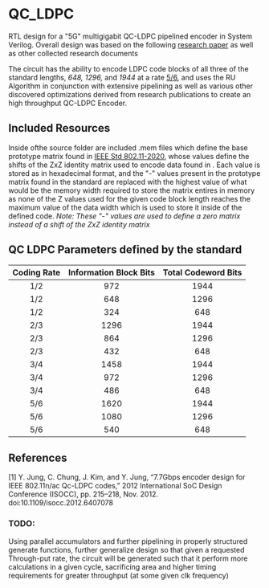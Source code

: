# QC_LDPC
RTL design for a "5G" multigigabit QC-LDPC pipelined encoder in System Verilog. Overall design was based on the following [research paper](#1) as well as other collected research documents 

The circuit has the ability to encode LDPC code blocks of all three of the standard lengths, _648, 1296,_ and _1944_ at a rate <ins>5/6</ins>, and uses the RU Algorithm in conjunction with extensive pipelining as well as various other discovered optimizations derived from research publications to create an high throughput QC-LDPC Encoder. 


## Included Resources
Inside ofthe source folder are included .mem files which define the base prototype matrix found in <ins>IEEE Std 802.11-2020</ins>, whose values define the shifts of the ZxZ identity matrix used to encode data found in . Each value is stored as in hexadecimal format, and the "-" values present in the prototype matrix found in the standard are replaced with the highest value of what would be the memory width required to store the matrix entires in memory as none of the Z values used for the given code block length reaches the maximum value of the data width which is used to store it inside of the defined code. _Note: These "-" values are used to define a zero matrix instead of a shift of the ZxZ identity matrix_  


## QC LDPC Parameters defined by the standard
| Coding Rate  | Information Block Bits | Total Codeword Bits
| :-----: | :-----: | :-----: |
| 1/2  | 972  | 1944  |
| 1/2  | 648  | 1296  |
| 1/2  | 324  | 648  |
| 2/3  | 1296  | 1944 |
| 2/3  | 864  | 1296  |
| 2/3  | 432  | 648  |
| 3/4  | 1458  | 1944  |
| 3/4  | 972  | 1296  |
| 3/4  | 486  | 648  |
| 5/6  | 1620  | 1944  |
| 5/6  | 1080  | 1296  |
| 5/6  | 540  | 648  |



## References
<a id="1">[1]</a> 
Y. Jung, C. Chung, J. Kim, and Y. Jung, “7.7Gbps encoder design for IEEE 802.11n/ac Qc-LDPC codes,” 2012 International SoC Design Conference (ISOCC), pp. 215–218, Nov. 2012. doi:10.1109/isocc.2012.6407078 



### TODO:
Using parallel accumulators and further pipelining in properly structured generate functions, further generalize design so that given a requested Through-put rate, the circuit will be generated such that it perform more calculations in a given cycle, sacrificing area and higher timing requirements for greater throughput (at some given clk frequency) 
